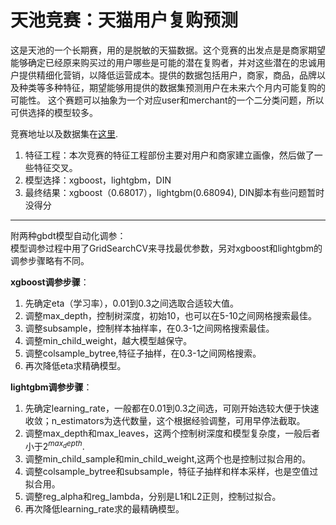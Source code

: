 # 天池竞赛：天猫用户复购预测

这是天池的一个长期赛，用的是脱敏的天猫数据。这个竞赛的出发点是是商家期望能够确定已经原来购买过的用户哪些是可能的潜在复购者，并对这些潜在的忠诚用户提供精细化营销，以降低运营成本。提供的数据包括用户，商家，商品，品牌以及种类等多种特征，期望能够用提供的数据集预测用户在未来六个月内可能复购的可能性。
这个赛题可以抽象为一个对应user和merchant的一个二分类问题，所以可供选择的模型较多。  

竞赛地址以及数据集在[这里](https://tianchi.aliyun.com/competition/entrance/231576/introduction). 

1. 特征工程：本次竞赛的特征工程部份主要对用户和商家建立画像，然后做了一些特征交叉。
2. 模型选择：xgboost，lightgbm，DIN
3. 最终结果：xgboost（0.68017），lightgbm(0.68094), DIN脚本有些问题暂时没得分


-----
附两种gbdt模型自动化调参：  
模型调参过程中用了GridSearchCV来寻找最优参数，另对xgboost和lightgbm的调参步骤略有不同。

**xgboost调参步骤**：  
1. 先确定eta（学习率），0.01到0.3之间选取合适较大值。
2. 调整max_depth，控制树深度，初始10，也可以在5-10之间网格搜索最佳。
3. 调整subsample，控制样本抽样率，在0.3-1之间网格搜索最佳。
4. 调整min_child_weight，越大模型越保守。
5. 调整colsample_bytree,特征子抽样，在0.3-1之间网格搜索。
6. 再次降低eta求精确模型。

**lightgbm调参步骤**：
1. 先确定learning_rate，一般都在0.01到0.3之间选，可刚开始选较大便于快速收敛；n_estimators为迭代数量，这个根据经验调整，可用早停法截取。
2. 调整max_depth和max_leaves，这两个控制树深度和模型复杂度，一般后者小于$2^{max_depth}$.
3. 调整min_child_sample和min_child_weight,这两个也是控制过拟合用的。
4. 调整colsample_bytree和subsample，特征子抽样和样本采样，也是空值过拟合用。
5. 调整reg_alpha和reg_lambda，分别是L1和L2正则，控制过拟合。
6. 再次降低learning_rate求的最精确模型。
